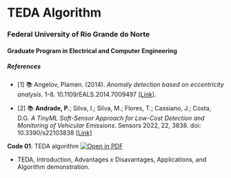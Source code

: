 # TEDA Algorithm
### Federal University of Rio Grande do Norte
#### Graduate Program in Electrical and Computer Engineering
##### References

- [1] :books: Angelov, Plamen. (2014). *Anomaly detection based on eccentricity analysis*. 1-8. 10.1109/EALS.2014.7009497 [[Link]](https://www.researchgate.net/publication/301411485_Anomaly_detection_based_on_eccentricity_analysis). 

- [2] :books: **Andrade, P.**; Silva, I.; Silva, M.; Flores, T.; Cassiano, J.; Costa, D.G. *A TinyML Soft-Sensor Approach for Low-Cost Detection and Monitoring of Vehicular Emissions*. Sensors 2022, 22, 3838. doi: 10.3390/s22103838 [[Link]](https://www.mdpi.com/1424-8220/22/10/3838)

**Code 01**: TEDA algorithm [![Open in PDF](https://img.shields.io/badge/-PDF-EC1C24?style=flat-square&logo=adobeacrobatreader)](https://github.com/pedrohmeiraa/TEDA/blob/f498fade1b038fc22f8048d2a54fea2721b22483/1%20-%20TEDA%20Algorithm.pdf)
- TEDA, Introduction, Advantages x Disavantages, Applications, and Algorithm demonstration.


